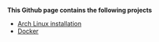 **This Github page contains the following projects**
- [Arch Linux installation](./ArchLinux/README.md)
- [Docker](./Docker/README.md)